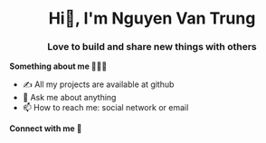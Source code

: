 <h1 align="center">Hi👋, I'm Nguyen Van Trung</h1>
<h3 align="center">Love to build and share new things with others</h3>


<strong align="left">Something about me 🙋🏻‍♂️</strong>

<!-- - 🔭 I’m currently working on at University -->
- ✍️ All my projects are available at github
- 💬 Ask me about anything
- 📫 How to reach me: social network or email




<strong align="left">Connect with me 🚀</strong>
<div>
  <a href="" target="_blank">
    <img
      src="https://img.shields.io/badge/Facebook-1877F2?style=for-the-badge&logo=facebook&logoColor=white"
      alt=""
  /></a>
  <a href="https://mail.google.com/mail/u/0/#inbox?compose=CllgCJZcQxmkNMjLJgcdBPBXqsgHfJclLVhSVBrhnXvghQTpbXQNMHjWhxjvHftjGMVhNZKXrHg" target="_blank">
    <img
      src="https://img.shields.io/badge/Gmail-D14836?style=for-the-badge&logo=gmail&logoColor=white"
      alt=""
  /></a>
  <a href="" target="_blank">
    <img
      src="https://img.shields.io/badge/LinkedIn-0077B5?style=for-the-badge&logo=linkedin&logoColor=white"
      alt=""
  /></a>
  <a href="" target="_blank">
    <img
      src="https://img.shields.io/badge/Twitter-330F63?style=for-the-badge&logo=twitter&logoColor=white"
      alt=""
  /></a>
</div>




 






<!-- ### Latest Side Project:
- [Landing Page NVT-Courses](https://nguyenvantrung612.github.io/NVT_Courses/)
- [Landing Page Ecommerce](https://nguyenvantrung612.github.io/Ecommerce-Website/)
- [Open-AI-LP](https://open-ai-lp-ii.vercel.app/) -->
<!-- - [Card Profile](https://silly-kalam-e86941.netlify.app/) -->


<!-- <h3 align="left">Languages and Tech:</h3>  -->
<!-- <h3 align="left">Activities:</h3>  -->
<!-- </a> <a href="https://getbootstrap.com" target="_blank"> <img src="https://raw.githubusercontent.com/devicons/devicon/master/icons/bootstrap/bootstrap-plain-wordmark.svg" alt="bootstrap" width="40" height="40"/> </a> <a href="https://www.w3schools.com/css/" target="_blank"> <img src="https://raw.githubusercontent.com/devicons/devicon/master/icons/css3/css3-original-wordmark.svg" alt="css3" width="40" height="40"/> </a> <a href="https://expressjs.com" target="_blank"> <img src="https://raw.githubusercontent.com/devicons/devicon/master/icons/express/express-original-wordmark.svg" alt="express" width="40" height="40"/> </a> <a href="https://git-scm.com/" target="_blank"> <img src="https://www.vectorlogo.zone/logos/git-scm/git-scm-icon.svg" alt="git" width="40" height="40"/> </a> <a href="https://www.w3.org/html/" target="_blank"> <img src="https://raw.githubusercontent.com/devicons/devicon/master/icons/html5/html5-original-wordmark.svg" alt="html5" width="40" height="40"/> </a> <a href="https://developer.mozilla.org/en-US/docs/Web/JavaScript" target="_blank"> <img src="https://raw.githubusercontent.com/devicons/devicon/master/icons/javascript/javascript-original.svg" alt="javascript" width="40" height="40"/> </a> <a href="https://www.mongodb.com/" target="_blank"> <img src="https://raw.githubusercontent.com/devicons/devicon/master/icons/mongodb/mongodb-original-wordmark.svg" alt="mongodb" width="40" height="40"/> </a> <a href="https://www.microsoft.com/en-us/sql-server" target="_blank"> <img src="https://www.svgrepo.com/show/303229/microsoft-sql-server-logo.svg" alt="mssql" width="40" height="40"/> </a>  </a> <a href="https://reactjs.org/" target="_blank"> <img src="https://raw.githubusercontent.com/devicons/devicon/master/icons/react/react-original-wordmark.svg" alt="react" width="40" height="40"/> </a> <a href="https://sass-lang.com" target="_blank"> <img src="https://raw.githubusercontent.com/devicons/devicon/master/icons/sass/sass-original.svg" alt="sass" width="40" height="40"/> </a> <a href="https://www.typescriptlang.org/" target="_blank"> <img src="https://raw.githubusercontent.com/devicons/devicon/master/icons/typescript/typescript-original.svg" alt="typescript" width="40" height="40"/> </a> <a href="https://golang.org" target="_blank" rel="noreferrer"> <img src="https://raw.githubusercontent.com/devicons/devicon/master/icons/go/go-original.svg" alt="go" width="40" height="40"/> </a></p> -->

<!--    [![Ashutosh's github activity
      graph](https://activity-graph.herokuapp.com/graph?username=NguyenVanTrung612&theme=react-dark)](https://github.com/NguyenVanTrung612/github-readme-activity-graph)  -->
      
<!--  <img src="https://activity-graph.herokuapp.com/graph?username=NguyenVanTrung612&theme=react-dark" style="width: 100%;">  -->
